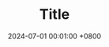 ---
title:          "Title"
date:           2024-07-01 00:01:00 +0800
selected:       true
pub:            "International Joint Conference on Automated Reasoning (IJCAR 2024)"
# pub_pre:        "Submitted to "
# pub_post:       'Under review.'
pub_last:       ' <span class="badge badge-pill badge-publication badge-success">conference paper</span>'
# pub_date:       "2024"

#abstract: >-
  # abstract
# cover:          /assets/images/covers/cover3.jpg
authors:
  - Your Name
  - James Wang
  - Some Other Name
  - John Doe
links:
  Conference page: https://merz.gitlabpages.inria.fr/2024-ijcar/
  Proceedings: https://link.springer.com/book/10.1007/978-3-031-63501-4
  Paper: https://link.springer.com/chapter/10.1007/978-3-031-63501-4_5
---